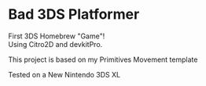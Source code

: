 # Bad 3DS Platformer

First 3DS Homebrew "Game"!  
Using Citro2D and devkitPro.  

This project is based on my Primitives Movement template

Tested on a New Nintendo 3DS XL
